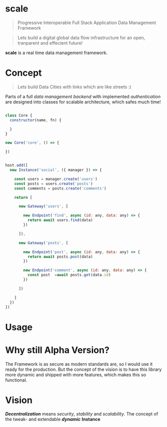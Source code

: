 # scale

> Progressive Interoperable Full Stack Application Data Management Framework

> Lets build a digital global data flow infrastructure for an open, tranparent and effecient future!

**scale** is a real time data management framework. 

# Concept

> Lets build Data Cities with links which are like streets :)

Parts of a full *data management backend* with implemented *authentication* are designed into classes for scalable architecture, which safes much time!

```js

class Core {
  constructor(name, fn) {

  }
}

new Core('core', () => {

})

```

```js

host.add([
  new Instance('social', ({ manager }) => {

    const users = manager.create('users')
    const posts = users.create('posts')
    const comments = posts.create('comments')

    return [

      new Gateway('users', [

        new Endpoint('find', async (id: any, data: any) => {
          return await users.find(data)
        })

      ]),

      new Gateway('posts', [

        new Endpoint('post', async (id: any, data: any) => {
          return await posts.post(data)
        })

        new Endpoint('comment', async (id: any, data: any) => {
          const post  =await posts.get(data.id)
        })

      ])

    ]
  })
])

```


# Usage



# Why still Alpha Version?

The Framework is as secure as modern standards are, so I would use it ready for the production. But the concept of the vision is to have this library more dynamic and shipped with more features, which makes this so functional.

# Vision

***Decentralization*** means *security*, *stability* and *scalability*. The concept of the tweak- and extendable ***dynamic*** **Instance**
